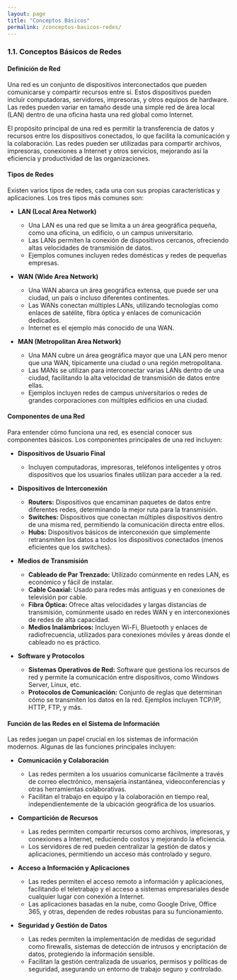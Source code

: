 ```yaml
---
layout: page
title: "Conceptos Básicos"
permalink: /conceptos-basicos-redes/
---
```


### 1.1. Conceptos Básicos de Redes

#### Definición de Red

Una red es un conjunto de dispositivos interconectados que pueden comunicarse y compartir recursos entre sí. Estos dispositivos pueden incluir computadoras, servidores, impresoras, y otros equipos de hardware. Las redes pueden variar en tamaño desde una simple red de área local (LAN) dentro de una oficina hasta una red global como Internet.

El propósito principal de una red es permitir la transferencia de datos y recursos entre los dispositivos conectados, lo que facilita la comunicación y la colaboración. Las redes pueden ser utilizadas para compartir archivos, impresoras, conexiones a Internet y otros servicios, mejorando así la eficiencia y productividad de las organizaciones.

#### Tipos de Redes

Existen varios tipos de redes, cada una con sus propias características y aplicaciones. Los tres tipos más comunes son:

- **LAN (Local Area Network)**
  - Una LAN es una red que se limita a un área geográfica pequeña, como una oficina, un edificio, o un campus universitario.
  - Las LANs permiten la conexión de dispositivos cercanos, ofreciendo altas velocidades de transmisión de datos.
  - Ejemplos comunes incluyen redes domésticas y redes de pequeñas empresas.

- **WAN (Wide Area Network)**
  - Una WAN abarca un área geográfica extensa, que puede ser una ciudad, un país o incluso diferentes continentes.
  - Las WANs conectan múltiples LANs, utilizando tecnologías como enlaces de satélite, fibra óptica y enlaces de comunicación dedicados.
  - Internet es el ejemplo más conocido de una WAN.

- **MAN (Metropolitan Area Network)**
  - Una MAN cubre un área geográfica mayor que una LAN pero menor que una WAN, típicamente una ciudad o una región metropolitana.
  - Las MANs se utilizan para interconectar varias LANs dentro de una ciudad, facilitando la alta velocidad de transmisión de datos entre ellas.
  - Ejemplos incluyen redes de campus universitarios o redes de grandes corporaciones con múltiples edificios en una ciudad.

#### Componentes de una Red

Para entender cómo funciona una red, es esencial conocer sus componentes básicos. Los componentes principales de una red incluyen:

- **Dispositivos de Usuario Final**
  - Incluyen computadoras, impresoras, teléfonos inteligentes y otros dispositivos que los usuarios finales utilizan para acceder a la red.

- **Dispositivos de Interconexión**
  - **Routers:** Dispositivos que encaminan paquetes de datos entre diferentes redes, determinando la mejor ruta para la transmisión.
  - **Switches:** Dispositivos que conectan múltiples dispositivos dentro de una misma red, permitiendo la comunicación directa entre ellos.
  - **Hubs:** Dispositivos básicos de interconexión que simplemente retransmiten los datos a todos los dispositivos conectados (menos eficientes que los switches).

- **Medios de Transmisión**
  - **Cableado de Par Trenzado:** Utilizado comúnmente en redes LAN, es económico y fácil de instalar.
  - **Cable Coaxial:** Usado para redes más antiguas y en conexiones de televisión por cable.
  - **Fibra Óptica:** Ofrece altas velocidades y largas distancias de transmisión, comúnmente usado en redes WAN y en interconexiones de redes de alta capacidad.
  - **Medios Inalámbricos:** Incluyen Wi-Fi, Bluetooth y enlaces de radiofrecuencia, utilizados para conexiones móviles y áreas donde el cableado no es práctico.

- **Software y Protocolos**
  - **Sistemas Operativos de Red:** Software que gestiona los recursos de red y permite la comunicación entre dispositivos, como Windows Server, Linux, etc.
  - **Protocolos de Comunicación:** Conjunto de reglas que determinan cómo se transmiten los datos en la red. Ejemplos incluyen TCP/IP, HTTP, FTP, y más.

#### Función de las Redes en el Sistema de Información

Las redes juegan un papel crucial en los sistemas de información modernos. Algunas de las funciones principales incluyen:

- **Comunicación y Colaboración**
  - Las redes permiten a los usuarios comunicarse fácilmente a través de correo electrónico, mensajería instantánea, videoconferencias y otras herramientas colaborativas.
  - Facilitan el trabajo en equipo y la colaboración en tiempo real, independientemente de la ubicación geográfica de los usuarios.

- **Compartición de Recursos**
  - Las redes permiten compartir recursos como archivos, impresoras, y conexiones a Internet, reduciendo costos y mejorando la eficiencia.
  - Los servidores de red pueden centralizar la gestión de datos y aplicaciones, permitiendo un acceso más controlado y seguro.

- **Acceso a Información y Aplicaciones**
  - Las redes permiten el acceso remoto a información y aplicaciones, facilitando el teletrabajo y el acceso a sistemas empresariales desde cualquier lugar con conexión a Internet.
  - Las aplicaciones basadas en la nube, como Google Drive, Office 365, y otras, dependen de redes robustas para su funcionamiento.

- **Seguridad y Gestión de Datos**
  - Las redes permiten la implementación de medidas de seguridad como firewalls, sistemas de detección de intrusos y encriptación de datos, protegiendo la información sensible.
  - Facilitan la gestión centralizada de usuarios, permisos y políticas de seguridad, asegurando un entorno de trabajo seguro y controlado.
